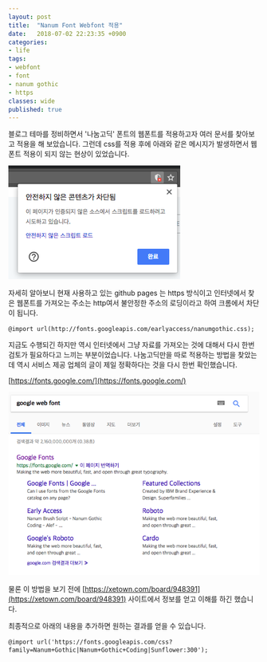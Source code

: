 ```yaml
---
layout: post
title:  "Nanum Font Webfont 적용"
date:   2018-07-02 22:23:35 +0900
categories: 
- life
tags:
- webfont
- font
- nanum gothic
- https
classes: wide
published: true
---
```



블로그 테마를 정비하면서 '나눔고딕' 폰트의 웹폰트를 적용하고자 여러 문서를 찾아보고 적용을 해 보았습니다. 그런데 css를 적용 후에 아래와 같은 메시지가 발생하면서 웹폰트 적용이 되지 않는 현상이 있었습니다.

![jsloaderror](/images/jsloaderror.png)

자세히 알아보니 현재 사용하고 있는 github pages 는 https 방식이고 인터넷에서 찾은 웹폰트를 가져오는 주소는 http여서 불안정한 주소의 로딩이라고 하여 크롬에서 차단이 됩니다.

```
@import url(http://fonts.googleapis.com/earlyaccess/nanumgothic.css);
```

지금도 수행되긴 하지만 역시 인터넷에서 그냥 자료를 가져오는 것에 대해서 다시 한번 검토가 필요하다고 느끼는 부분이었습니다.
나눔고딕만을 따로 적용하는 방법을 찾았는데 역시 서비스 제공 업체의 글이 제일 정확하다는 것을 다시 한번 확인했습니다.

[https://fonts.google.com/](https://fonts.google.com/)

![googlewebfont](/images/googlewebfont.png)

물론 이 방법을 보기 전에 [https://xetown.com/board/948391](https://xetown.com/board/948391) 사이트에서 정보를 얻고 이해를 하긴 했습니다.

최종적으로 아래의 내용을 추가하면 원하는 결과를 얻을 수 있습니다.

```
@import url('https://fonts.googleapis.com/css?family=Nanum+Gothic|Nanum+Gothic+Coding|Sunflower:300');
```

